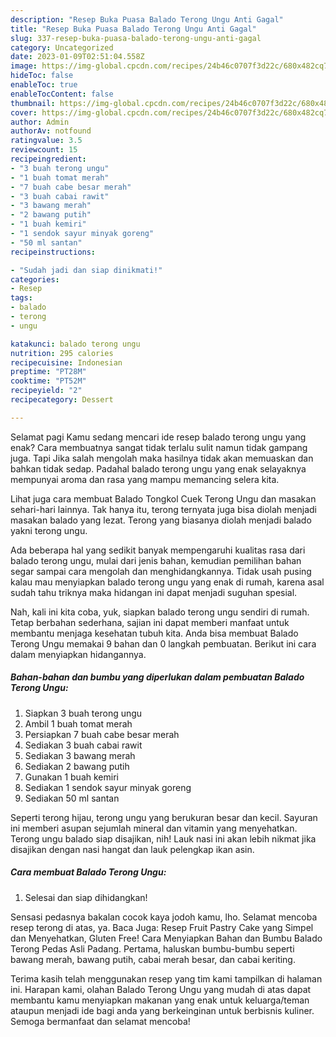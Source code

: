 ```yaml
---
description: "Resep Buka Puasa Balado Terong Ungu Anti Gagal"
title: "Resep Buka Puasa Balado Terong Ungu Anti Gagal"
slug: 337-resep-buka-puasa-balado-terong-ungu-anti-gagal
category: Uncategorized
date: 2023-01-09T02:51:04.558Z
image: https://img-global.cpcdn.com/recipes/24b46c0707f3d22c/680x482cq70/balado-terong-ungu-foto-resep-utama.jpg
hideToc: false
enableToc: true
enableTocContent: false
thumbnail: https://img-global.cpcdn.com/recipes/24b46c0707f3d22c/680x482cq70/balado-terong-ungu-foto-resep-utama.jpg
cover: https://img-global.cpcdn.com/recipes/24b46c0707f3d22c/680x482cq70/balado-terong-ungu-foto-resep-utama.jpg
author: Admin
authorAv: notfound
ratingvalue: 3.5
reviewcount: 15
recipeingredient:
- "3 buah terong ungu"
- "1 buah tomat merah"
- "7 buah cabe besar merah"
- "3 buah cabai rawit"
- "3 bawang merah"
- "2 bawang putih"
- "1 buah kemiri"
- "1 sendok sayur minyak goreng"
- "50 ml santan"
recipeinstructions:

- "Sudah jadi dan siap dinikmati!"
categories:
- Resep
tags:
- balado
- terong
- ungu

katakunci: balado terong ungu 
nutrition: 295 calories
recipecuisine: Indonesian
preptime: "PT28M"
cooktime: "PT52M"
recipeyield: "2"
recipecategory: Dessert

---
```



Selamat pagi Kamu sedang mencari ide resep balado terong ungu yang enak? Cara membuatnya sangat tidak terlalu sulit namun tidak gampang juga. Tapi Jika salah mengolah maka hasilnya tidak akan memuaskan dan bahkan tidak sedap. Padahal balado terong ungu yang enak selayaknya mempunyai aroma dan rasa yang mampu memancing selera kita.


Lihat juga cara membuat Balado Tongkol Cuek Terong Ungu dan masakan sehari-hari lainnya. Tak hanya itu, terong ternyata juga bisa diolah menjadi masakan balado yang lezat. Terong yang biasanya diolah menjadi balado yakni terong ungu.

Ada beberapa hal yang sedikit banyak mempengaruhi kualitas rasa dari balado terong ungu, mulai dari jenis bahan, kemudian pemilihan bahan segar sampai cara mengolah dan menghidangkannya. Tidak usah pusing kalau mau menyiapkan balado terong ungu yang enak di rumah, karena asal sudah tahu triknya maka hidangan ini dapat menjadi suguhan spesial.


Nah, kali ini kita coba, yuk, siapkan balado terong ungu sendiri di rumah. Tetap berbahan sederhana, sajian ini dapat memberi manfaat untuk membantu menjaga kesehatan tubuh kita. Anda bisa membuat Balado Terong Ungu memakai 9 bahan dan 0 langkah pembuatan. Berikut ini cara dalam menyiapkan hidangannya.

<!--inarticleads1-->

##### Bahan-bahan dan bumbu yang diperlukan dalam pembuatan Balado Terong Ungu:

1. Siapkan 3 buah terong ungu
1. Ambil 1 buah tomat merah
1. Persiapkan 7 buah cabe besar merah
1. Sediakan 3 buah cabai rawit
1. Sediakan 3 bawang merah
1. Sediakan 2 bawang putih
1. Gunakan 1 buah kemiri
1. Sediakan 1 sendok sayur minyak goreng
1. Sediakan 50 ml santan


Seperti terong hijau, terong ungu yang berukuran besar dan kecil. Sayuran ini memberi asupan sejumlah mineral dan vitamin yang menyehatkan. Terong ungu balado siap disajikan, nih! Lauk nasi ini akan lebih nikmat jika disajikan dengan nasi hangat dan lauk pelengkap ikan asin. 

<!--inarticleads2-->

##### Cara membuat Balado Terong Ungu:


1. Selesai dan siap dihidangkan!

Sensasi pedasnya bakalan cocok kaya jodoh kamu, lho. Selamat mencoba resep terong di atas, ya. Baca Juga: Resep Fruit Pastry Cake yang Simpel dan Menyehatkan, Gluten Free! Cara Menyiapkan Bahan dan Bumbu Balado Terong Pedas Asli Padang. Pertama, haluskan bumbu-bumbu seperti bawang merah, bawang putih, cabai merah besar, dan cabai keriting. 

Terima kasih telah menggunakan resep yang tim kami tampilkan di halaman ini. Harapan kami, olahan Balado Terong Ungu yang mudah di atas dapat membantu kamu menyiapkan makanan yang enak untuk keluarga/teman ataupun menjadi ide bagi anda yang berkeinginan untuk berbisnis kuliner. Semoga bermanfaat dan selamat mencoba!
